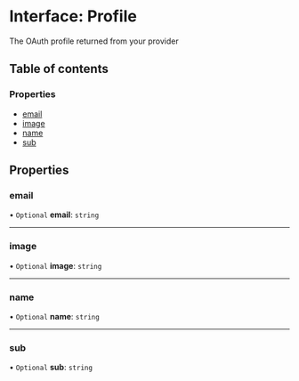 # Interface: Profile

The OAuth profile returned from your provider

## Table of contents

### Properties

- [email](Profile.md#email)
- [image](Profile.md#image)
- [name](Profile.md#name)
- [sub](Profile.md#sub)

## Properties

### email

• `Optional` **email**: `string`

___

### image

• `Optional` **image**: `string`

___

### name

• `Optional` **name**: `string`

___

### sub

• `Optional` **sub**: `string`
